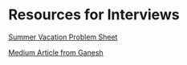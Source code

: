 # Resources for Interviews

[Summer Vacation Problem Sheet](https://docs.google.com/document/d/1RxKKXJtErQFJjMfAh1kV-DyQsZoiESayimFx6PPIhVE)

[Medium Article from Ganesh](https://ganeshpr227.medium.com/30-days-interview-preparation-plan-200-best-coding-questions-and-behavioural-interviews-3f8fc19c2361)